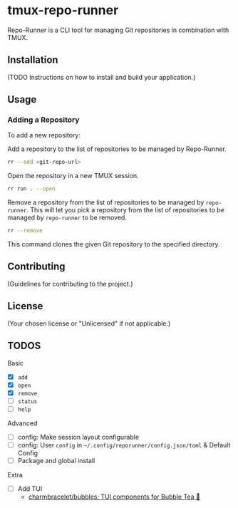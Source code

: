 # tmux-repo-runner

Repo-Runner is a CLI tool for managing Git repositories in combination with TMUX.

## Installation

(TODO Instructions on how to install and build your application.)

## Usage

### Adding a Repository

To add a new repository:

Add a repository to the list of repositories to be managed by Repo-Runner.

```sh
rr --add <git-repo-url>
```

Open the repository in a new TMUX session.

```sh
rr run . --open
```

Remove a repository from the list of repositories to be managed by `repo-runner`.
This will let you pick a repository from the list of repositories to be managed by `repo-runner` to be removed.

```sh
rr --remove
```

This command clones the given Git repository to the specified directory.

## Contributing

(Guidelines for contributing to the project.)

## License

(Your chosen license or "Unlicensed" if not applicable.)

## TODOS

Basic

- [x] `add`
- [x] `open`
- [x] `remove`
- [ ] `status`
- [ ] `help`

Advanced

- [ ] config: Make session layout configurable
- [ ] config: User `config` in `~/.config/reporunner/config.json/toml` & Default Config
- [ ] Package and global install

Extra

- [ ] Add TUI
  - [charmbracelet/bubbles: TUI components for Bubble Tea 🫧](https://github.com/charmbracelet/bubbles/tree/master)
